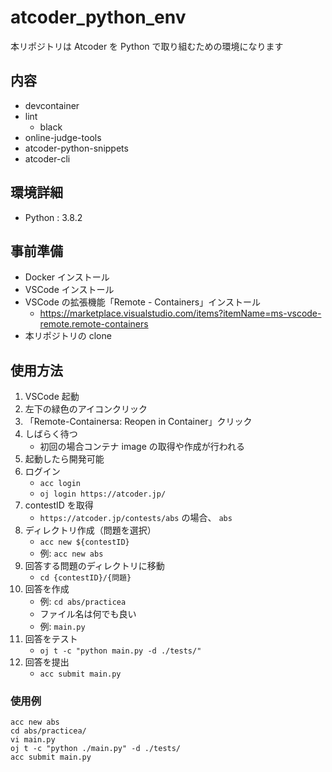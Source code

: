 # atcoder_python_env

本リポジトリは Atcoder を Python で取り組むための環境になります

## 内容

- devcontainer
- lint
  - black
- online-judge-tools
- atcoder-python-snippets
- atcoder-cli

## 環境詳細

- Python : 3.8.2

## 事前準備

- Docker インストール
- VSCode インストール
- VSCode の拡張機能「Remote - Containers」インストール
  - https://marketplace.visualstudio.com/items?itemName=ms-vscode-remote.remote-containers
- 本リポジトリの clone

## 使用方法

1. VSCode 起動
2. 左下の緑色のアイコンクリック
3. 「Remote-Containersa: Reopen in Container」クリック
4. しばらく待つ
   - 初回の場合コンテナ image の取得や作成が行われる
5. 起動したら開発可能
6. ログイン
   - `acc login`
   - `oj login https://atcoder.jp/`
7. contestID を取得
   - `https://atcoder.jp/contests/abs` の場合、 `abs`
8. ディレクトリ作成（問題を選択）
   - `acc new ${contestID}`
   - 例: `acc new abs`
9. 回答する問題のディレクトリに移動
   - `cd {contestID}/{問題}`
10. 回答を作成
    - 例: `cd abs/practicea`
    - ファイル名は何でも良い
    - 例: `main.py`
11. 回答をテスト
    - `oj t -c "python main.py -d ./tests/"`
12. 回答を提出
    - `acc submit main.py`

### 使用例

```
acc new abs
cd abs/practicea/
vi main.py
oj t -c "python ./main.py" -d ./tests/
acc submit main.py
```
